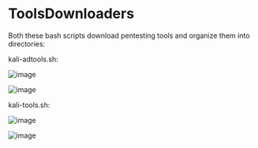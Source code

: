 # ToolsDownloaders

Both these bash scripts download pentesting tools and organize them into directories:

kali-adtools.sh:

![image](https://github.com/R0gueSec/ToolsDownloaders/assets/143247134/63585e7b-ce38-48f8-8d22-9c0ccc57221e)

![image](https://github.com/R0gueSec/ToolsDownloaders/assets/143247134/97efd2d3-1e68-40b7-9e84-3b092894e999)


kali-tools.sh:

![image](https://github.com/R0gueSec/ToolsDownloaders/assets/143247134/01646192-4bad-482d-ba85-79a9f0fb828d)

![image](https://github.com/R0gueSec/ToolsDownloaders/assets/143247134/4ee2a264-1e26-4a91-b686-1b1ed22315a5)

